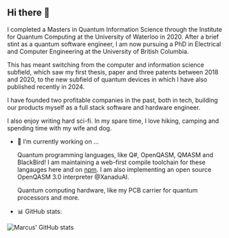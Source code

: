 ## Hi there 👋

<!--
**comp-phys-marc/comp-phys-marc** is a ✨ _special_ ✨ repository because its `README.md` (this file) appears on your GitHub profile.

Here are some ideas to get you started:

- 🔭 I’m currently working on ...
- 🌱 I’m currently learning ...
- 👯 I’m looking to collaborate on ...
- 🤔 I’m looking for help with ...
- 💬 Ask me about ...
- 📫 How to reach me: ...
- 😄 Pronouns: ...
- ⚡ Fun fact: ...
-->

I completed a Masters in Quantum Information Science through the Institute for Quantum Computing at the University of Waterloo in 2020. After a brief stint as a quantum software engineer, I am now pursuing a PhD in Electrical and Computer Engineering at the University of British Columbia. 

This has meant switching from the computer and information science subfield, which saw my first thesis, paper and three patents between 2018 and 2020, to the new subfield of quantum devices in which I have also published recently in 2024. 

I have founded two profitable companies in the past, both in tech, building our products myself as a full stack software and hardware engineer. 

I also enjoy writing hard sci-fi. In my spare time, I love hiking, camping and spending time with my wife and dog.

- 🔭 I’m currently working on ...

  Quantum programming languages, like Q#, OpenQASM, QMASM and BlackBird! I am maintaining a web-first compile toolchain for these langauges here and on [npm](https://www.npmjs.com/~marcusedwards). I am also implementing an open source OpenQASM 3.0 interpreter @XanaduAI.

  Quantum computing hardware, like my PCB carrier for quantum processors and more.

- :bar_chart: GitHub stats: 

![Marcus' GitHub stats](https://github-readme-stats.vercel.app/api?username=comp-phys-marc&show=reviews,discussions_started,discussions_answered,prs_merged,prs_merged_percentage&theme=dark)
